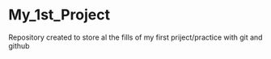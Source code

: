# My_1st_Project
Repository created to store al the fills of my first priject/practice with git and github
